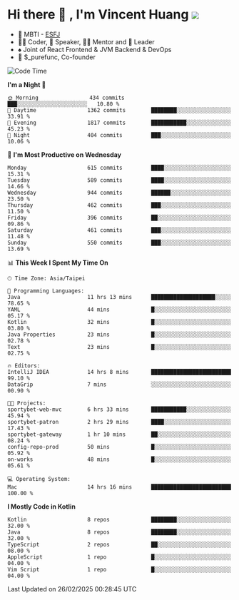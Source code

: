 # Hi there 👋 , I'm Vincent Huang ![](https://komarev.com/ghpvc/?username=Jian-Min-Huang)
- 👀 MBTI - [ESFJ](https://www.16personalities.com/esfj-personality)
- 👨‍💻 Coder, 🎤 Speaker, 👨‍🏫 Mentor and 🚀 Leader
- ♠️ Joint of React Frontend & JVM Backend & DevOps
- 💼 $_purefunc, Co-founder

<!--START_SECTION:waka-->
![Code Time](http://img.shields.io/badge/Code%20Time-4%2C930%20hrs%2050%20mins-blue)

**I'm a Night 🦉** 

```text
🌞 Morning                434 commits         ███░░░░░░░░░░░░░░░░░░░░░░   10.80 % 
🌆 Daytime                1362 commits        ████████░░░░░░░░░░░░░░░░░   33.91 % 
🌃 Evening                1817 commits        ███████████░░░░░░░░░░░░░░   45.23 % 
🌙 Night                  404 commits         ███░░░░░░░░░░░░░░░░░░░░░░   10.06 % 
```
📅 **I'm Most Productive on Wednesday** 

```text
Monday                   615 commits         ████░░░░░░░░░░░░░░░░░░░░░   15.31 % 
Tuesday                  589 commits         ████░░░░░░░░░░░░░░░░░░░░░   14.66 % 
Wednesday                944 commits         ██████░░░░░░░░░░░░░░░░░░░   23.50 % 
Thursday                 462 commits         ███░░░░░░░░░░░░░░░░░░░░░░   11.50 % 
Friday                   396 commits         ██░░░░░░░░░░░░░░░░░░░░░░░   09.86 % 
Saturday                 461 commits         ███░░░░░░░░░░░░░░░░░░░░░░   11.48 % 
Sunday                   550 commits         ███░░░░░░░░░░░░░░░░░░░░░░   13.69 % 
```


📊 **This Week I Spent My Time On** 

```text
🕑︎ Time Zone: Asia/Taipei

💬 Programming Languages: 
Java                     11 hrs 13 mins      ████████████████████░░░░░   78.65 % 
YAML                     44 mins             █░░░░░░░░░░░░░░░░░░░░░░░░   05.17 % 
Kotlin                   32 mins             █░░░░░░░░░░░░░░░░░░░░░░░░   03.80 % 
Java Properties          23 mins             █░░░░░░░░░░░░░░░░░░░░░░░░   02.78 % 
Text                     23 mins             █░░░░░░░░░░░░░░░░░░░░░░░░   02.75 % 

🔥 Editors: 
IntelliJ IDEA            14 hrs 8 mins       █████████████████████████   99.10 % 
DataGrip                 7 mins              ░░░░░░░░░░░░░░░░░░░░░░░░░   00.90 % 

🐱‍💻 Projects: 
sportybet-web-mvc        6 hrs 33 mins       ███████████░░░░░░░░░░░░░░   45.94 % 
sportybet-patron         2 hrs 29 mins       ████░░░░░░░░░░░░░░░░░░░░░   17.43 % 
sportybet-gateway        1 hr 10 mins        ██░░░░░░░░░░░░░░░░░░░░░░░   08.24 % 
config-repo-prod         50 mins             █░░░░░░░░░░░░░░░░░░░░░░░░   05.92 % 
on-works                 48 mins             █░░░░░░░░░░░░░░░░░░░░░░░░   05.61 % 

💻 Operating System: 
Mac                      14 hrs 16 mins      █████████████████████████   100.00 % 
```

**I Mostly Code in Kotlin** 

```text
Kotlin                   8 repos             ████████░░░░░░░░░░░░░░░░░   32.00 % 
Java                     8 repos             ████████░░░░░░░░░░░░░░░░░   32.00 % 
TypeScript               2 repos             ██░░░░░░░░░░░░░░░░░░░░░░░   08.00 % 
AppleScript              1 repo              █░░░░░░░░░░░░░░░░░░░░░░░░   04.00 % 
Vim Script               1 repo              █░░░░░░░░░░░░░░░░░░░░░░░░   04.00 % 
```




 Last Updated on 26/02/2025 00:28:45 UTC
<!--END_SECTION:waka-->
